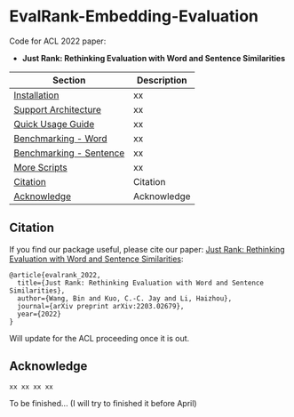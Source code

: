 # EvalRank-Embedding-Evaluation
Code for ACL 2022 paper:
- **Just Rank: Rethinking Evaluation with Word and Sentence Similarities**



| Section | Description |
|-|-|
| [Installation](#Installation) 									| xx                    		    |
| [Support Architecture](#Support-Architecture) 					| xx                    		    |
| [Quick Usage Guide](#Quick-Usage-Guide)							| xx                    		    |
| [Benchmarking - Word](#Reproduce-the-result)						| xx                    		    |
| [Benchmarking - Sentence](#Performance)							| xx                    		    |
| [More Scripts](#More-Scripts)                                     | xx                    		    |
| [Citation](#Citation)												| Citation                    		|
| [Acknowledge](#Acknowledge)										| Acknowledge		   		 		|





## Citation

If you find our package useful, please cite our paper: [Just Rank: Rethinking Evaluation with Word and Sentence Similarities](https://arxiv.org/abs/2203.02679):

```
@article{evalrank_2022,
  title={Just Rank: Rethinking Evaluation with Word and Sentence Similarities},
  author={Wang, Bin and Kuo, C.-C. Jay and Li, Haizhou},
  journal={arXiv preprint arXiv:2203.02679},
  year={2022}
}
```
Will update for the ACL proceeding once it is out.

## Acknowledge

    xx xx xx xx

To be finished... (I will try to finished it before April)
